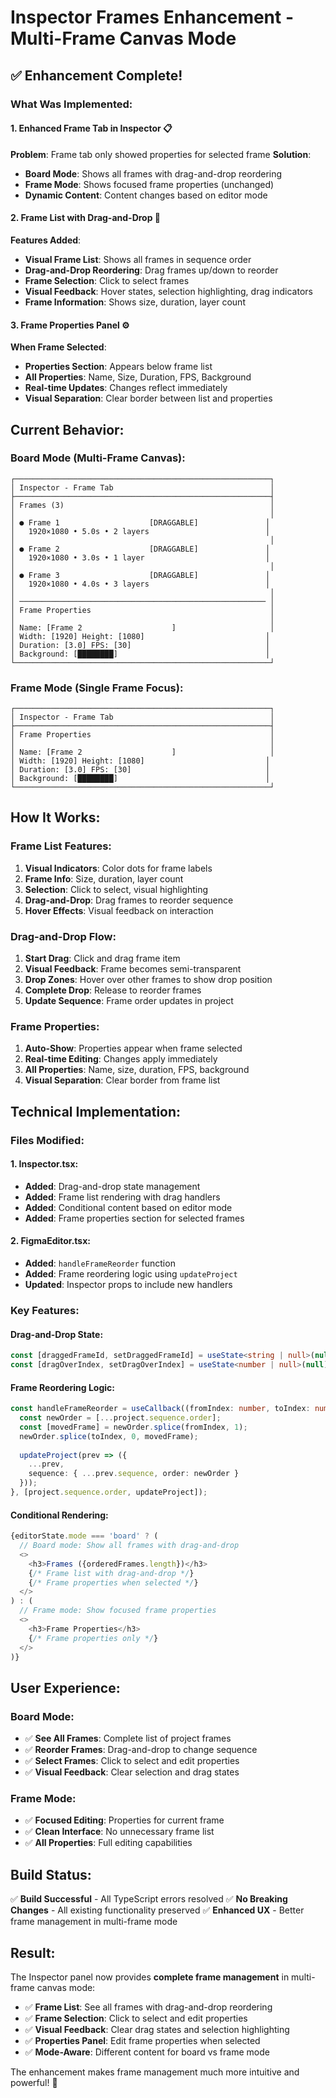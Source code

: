 # Inspector Frames Enhancement - Multi-Frame Canvas Mode

## ✅ **Enhancement Complete!**

### **What Was Implemented:**

#### **1. Enhanced Frame Tab in Inspector** 📋
**Problem**: Frame tab only showed properties for selected frame
**Solution**: 
- **Board Mode**: Shows all frames with drag-and-drop reordering
- **Frame Mode**: Shows focused frame properties (unchanged)
- **Dynamic Content**: Content changes based on editor mode

#### **2. Frame List with Drag-and-Drop** 🎯
**Features Added**:
- **Visual Frame List**: Shows all frames in sequence order
- **Drag-and-Drop Reordering**: Drag frames up/down to reorder
- **Frame Selection**: Click to select frames
- **Visual Feedback**: Hover states, selection highlighting, drag indicators
- **Frame Information**: Shows size, duration, layer count

#### **3. Frame Properties Panel** ⚙️
**When Frame Selected**:
- **Properties Section**: Appears below frame list
- **All Properties**: Name, Size, Duration, FPS, Background
- **Real-time Updates**: Changes reflect immediately
- **Visual Separation**: Clear border between list and properties

## **Current Behavior:**

### **Board Mode (Multi-Frame Canvas):**
```
┌─────────────────────────────────────────────────────────┐
│ Inspector - Frame Tab                                   │
├─────────────────────────────────────────────────────────┤
│ Frames (3)                                              │
│                                                         │
│ ● Frame 1                    [DRAGGABLE]               │
│   1920×1080 • 5.0s • 2 layers                          │
│                                                         │
│ ● Frame 2                    [DRAGGABLE]               │
│   1920×1080 • 3.0s • 1 layer                           │
│                                                         │
│ ● Frame 3                    [DRAGGABLE]               │
│   1920×1080 • 4.0s • 3 layers                          │
│                                                         │
│ ─────────────────────────────────────────────────────── │
│ Frame Properties                                        │
│                                                         │
│ Name: [Frame 2                    ]                     │
│ Width: [1920] Height: [1080]                           │
│ Duration: [3.0] FPS: [30]                              │
│ Background: [████████]                                 │
└─────────────────────────────────────────────────────────┘
```

### **Frame Mode (Single Frame Focus):**
```
┌─────────────────────────────────────────────────────────┐
│ Inspector - Frame Tab                                   │
├─────────────────────────────────────────────────────────┤
│ Frame Properties                                        │
│                                                         │
│ Name: [Frame 2                    ]                     │
│ Width: [1920] Height: [1080]                           │
│ Duration: [3.0] FPS: [30]                              │
│ Background: [████████]                                 │
└─────────────────────────────────────────────────────────┘
```

## **How It Works:**

### **Frame List Features:**
1. **Visual Indicators**: Color dots for frame labels
2. **Frame Info**: Size, duration, layer count
3. **Selection**: Click to select, visual highlighting
4. **Drag-and-Drop**: Drag frames to reorder sequence
5. **Hover Effects**: Visual feedback on interaction

### **Drag-and-Drop Flow:**
1. **Start Drag**: Click and drag frame item
2. **Visual Feedback**: Frame becomes semi-transparent
3. **Drop Zones**: Hover over other frames to show drop position
4. **Complete Drop**: Release to reorder frames
5. **Update Sequence**: Frame order updates in project

### **Frame Properties:**
1. **Auto-Show**: Properties appear when frame selected
2. **Real-time Editing**: Changes apply immediately
3. **All Properties**: Name, size, duration, FPS, background
4. **Visual Separation**: Clear border from frame list

## **Technical Implementation:**

### **Files Modified:**

#### **1. Inspector.tsx**:
- **Added**: Drag-and-drop state management
- **Added**: Frame list rendering with drag handlers
- **Added**: Conditional content based on editor mode
- **Added**: Frame properties section for selected frames

#### **2. FigmaEditor.tsx**:
- **Added**: `handleFrameReorder` function
- **Added**: Frame reordering logic using `updateProject`
- **Updated**: Inspector props to include new handlers

### **Key Features:**

#### **Drag-and-Drop State:**
```typescript
const [draggedFrameId, setDraggedFrameId] = useState<string | null>(null);
const [dragOverIndex, setDragOverIndex] = useState<number | null>(null);
```

#### **Frame Reordering Logic:**
```typescript
const handleFrameReorder = useCallback((fromIndex: number, toIndex: number) => {
  const newOrder = [...project.sequence.order];
  const [movedFrame] = newOrder.splice(fromIndex, 1);
  newOrder.splice(toIndex, 0, movedFrame);
  
  updateProject(prev => ({
    ...prev,
    sequence: { ...prev.sequence, order: newOrder }
  }));
}, [project.sequence.order, updateProject]);
```

#### **Conditional Rendering:**
```typescript
{editorState.mode === 'board' ? (
  // Board mode: Show all frames with drag-and-drop
  <>
    <h3>Frames ({orderedFrames.length})</h3>
    {/* Frame list with drag-and-drop */}
    {/* Frame properties when selected */}
  </>
) : (
  // Frame mode: Show focused frame properties
  <>
    <h3>Frame Properties</h3>
    {/* Frame properties only */}
  </>
)}
```

## **User Experience:**

### **Board Mode:**
- ✅ **See All Frames**: Complete list of project frames
- ✅ **Reorder Frames**: Drag-and-drop to change sequence
- ✅ **Select Frames**: Click to select and edit properties
- ✅ **Visual Feedback**: Clear selection and drag states

### **Frame Mode:**
- ✅ **Focused Editing**: Properties for current frame
- ✅ **Clean Interface**: No unnecessary frame list
- ✅ **All Properties**: Full editing capabilities

## **Build Status:**
✅ **Build Successful** - All TypeScript errors resolved
✅ **No Breaking Changes** - All existing functionality preserved
✅ **Enhanced UX** - Better frame management in multi-frame mode

## **Result:**

The Inspector panel now provides **complete frame management** in multi-frame canvas mode:

- ✅ **Frame List**: See all frames with drag-and-drop reordering
- ✅ **Frame Selection**: Click to select and edit properties  
- ✅ **Visual Feedback**: Clear drag states and selection highlighting
- ✅ **Properties Panel**: Edit frame properties when selected
- ✅ **Mode-Aware**: Different content for board vs frame mode

The enhancement makes frame management much more intuitive and powerful! 🎉
